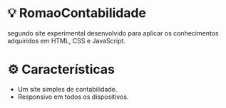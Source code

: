 # 💡 RomaoContabilidade

  segundo site experimental desenvolvido para aplicar os conhecimentos adquiridos em HTML, CSS e JavaScript.

# ⚙️ Características 
- Um site simples de contabilidade.
- Responsivo em todos os dispositivos.
